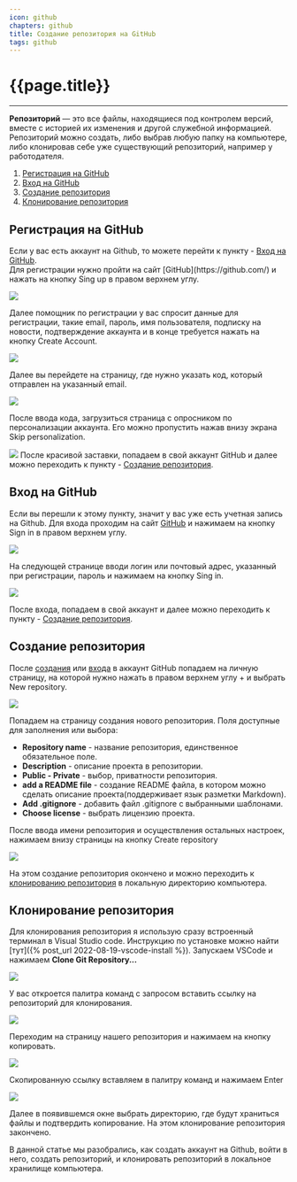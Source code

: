 ```yaml
---
icon: github
chapters: github
title: Создание репозитория на GitHub
tags: github 
---
```

# {{page.title}}

---
**Репозиторий** — это все файлы, находящиеся под контролем версий, вместе с историей их изменения и другой служебной информацией.
Репозиторий можно создать, либо выбрав любую папку на компьютере, либо клонировав себе уже существующий репозиторий, например у работодателя.

1. <a href="#registration">Регистрация на GitHub</a>
2. <a href="#enter">Вход на GitHub</a>
3. <a href="#create">Создание репозитория</a>
4. <a href="#clone">Клонирование репозитория</a>

## <a name="registration"></a>Регистрация на GitHub

<div class="note">Если у вас есть аккаунт на Github, то можете перейти к пункту - <a href="#enter">Вход на GitHub</a>.</div>
Для регистрации нужно пройти на сайт [GitHub](https://github.com/) и нажать на кнопку Sing up в правом верхнем углу.

![](/assets/img/2022-08-17/gh_create_rep_1.png)

Далее помощник по регистрации у вас спросит данные для регистрации, такие email, пароль, имя пользователя, подписку на новости, подтверждение аккаунта и в конце требуется нажать на кнопку Create Account.

![](/assets/img/2022-08-17/gh_create_rep_2.png)

Далее вы перейдете на страницу, где нужно указать код, который отправлен на указанный email.

![](/assets/img/2022-08-17/gh_create_rep_3.png)

После ввода кода, загрузиться страница с опросником по персонализации аккаунта. Его можно пропустить нажав внизу экрана Skip personalization.

![](/assets/img/2022-08-17/gh_create_rep_4.png)
После красивой заставки, попадаем в свой аккаунт GitHub и далее можно переходить к пункту - [Создание репозитория](#create).

## <a name="enter"></a>Вход на GitHub
Если вы перешли к этому пункту, значит у вас уже есть учетная запись на Github.
Для входа проходим на сайт [GitHub](https://github.com/) и нажимаем на кнопку Sign in в правом верхнем углу.

![](/assets/img/2022-08-17/gh_create_rep_5.png)

На следующей странице вводи логин или почтовый адрес, указанный при регистрации, пароль и нажимаем на кнопку Sing in.

![](/assets/img/2022-08-17/gh_create_rep_6.png)

После входа, попадаем в свой аккаунт и далее можно переходить к пункту - [Создание репозитория](#create).

## <a name="create"></a>Создание репозитория

После [создания](#create) или [входа](#enter) в аккаунт GitHub попадаем на личную страницу, на которой нужно нажать в правом верхнем углу + и выбрать New repository.

![](/assets/img/2022-08-17/gh_create_rep_7.png)

Попадаем на страницу создания нового репозитория. Поля доступные для заполнения или выбора:

- **Repository name** - название репозитория, единственное обязательное поле.
- **Description** - описание проекта в репозитории.
- **Public - Private** - выбор, приватности репозитория.
- **add a README file** - создание README файла, в котором можно сделать описание проекта(поддерживает язык разметки Markdown).
- **Add .gitignore** - добавить файл .gitignore c выбранными шаблонами.
- **Choose license** - выбрать лицензию проекта.

После ввода имени репозитория и осуществления остальных настроек, нажимаем внизу страницы на кнопку Create repository

![](/assets/img/2022-08-17/gh_create_rep_8.png)

На этом создание репозитория окончено и можно переходить к [клонированию репозитория](#clone) в локальную директорию компьютера.

## <a name="clone"></a>Клонирование репозитория

Для клонирования репозитория я использую сразу встроенный терминал в Visual Studio code. Инструкцию по установке можно найти [тут]({% post_url 2022-08-19-vscode-install %}). Запускаем VSCode и нажимаем **Clone Git Repository...**

![](/assets/img/2022-08-17/gh_create_rep_9.png)

У вас откроется палитра команд с запросом вставить ссылку на репозиторий для клонирования.

![](/assets/img/2022-08-17/gh_create_rep_10.png)

Переходим на страницу нашего репозитория и нажимаем на кнопку копировать.

![](/assets/img/2022-08-17/gh_create_rep_11.png)

Скопированную ссылку вставляем в палитру команд и нажимаем Enter

![](/assets/img/2022-08-17/gh_create_rep_12.png)

Далее в появившемся окне выбрать директорию, где будут храниться файлы и подтвердить копирование.
На этом клонирование репозитория закончено.

В данной статье мы разобрались, как создать аккаунт на Github, войти в него, создать репозиторий, и клонировать репозиторий в локальное хранилище компьютера.